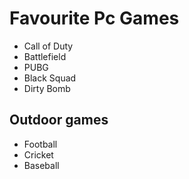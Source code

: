 # Favourite Pc Games
- Call of Duty
- Battlefield
- PUBG
- Black Squad
- Dirty Bomb

## Outdoor games
- Football
- Cricket
- Baseball

